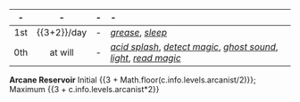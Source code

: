 -|-|-|-
:-:|:-:|:-:|:-
1st | {{3+2}}/day |-| *[grease]*, *[sleep]*
0th |   at will   |-| *[acid splash]*, *[detect magic]*, *[ghost sound]*, *[light]*, *[read magic]*

**Arcane Reservoir** Initial {{3 + Math.floor(c.info.levels.arcanist/2)}}; Maximum {{3 + c.info.levels.arcanist*2}}

[1st]: 2/day
  [color spray]: :prd-spell-crb:colorSpray
  [feather fall]: :prd-spell-crb:featherFall
  [floating disk]: :prd-spell-crb:floatingDisk
  [grease]: :prd-spell-crb:grease
  [mage armour]: :prd-spell-crb:mageArmor
  [magic missile]: :prd-spell-crb:magicMissile
  [obscuring mist]: :prd-spell-crb:obscuringMist
  [ray of enfeeblement]: :prd-spell-crb:rayOfEnfeeblement
  [sleep]: :prd-spell-crb:sleep
  [unseen servant]: :prd-spell-crb:unseenServant

[0th]: 5/day
  [acid splash]: :prd-spell-crb:acidSplash
  [arcane mark]: :prd-spell-crb:arcaneMark
  [bleed]: :prd-spell-crb:bleed
  [dancing lights]: :prd-spell-crb:dancingLights
  [daze]: :prd-spell-crb:daze
  [detect magic]: :prd-spell-crb:detectMagic
  [detect poison]: :prd-spell-crb:detectPoison
  [disrupt undead]: :prd-spell-crb:disruptUndead
  [flare]: :prd-spell-crb:flare
  [ghost sound]: :prd-spell-crb:ghostSound
  [haunted fey aspect]: :prd-spell-uc:hauntedFeyAspect
  [light]: :prd-spell-crb:light
  [mage hand]: :prd-spell-crb:mageHand
  [mending]: :prd-spell-crb:mending
  [message]: :prd-spell-crb:message
  [open/close]: :prd-spell-crb:openClose
  [prestidigitation]: :prd-spell-crb:prestidigitation
  [ray of frost]: :prd-spell-crb:rayOfFrost
  [read magic]: :prd-spell-crb:readMagic
  [resistance]: :prd-spell-crb:resistance
  [spark]: :prd-spell-apg:spark
  [touch of fatigue]: :prd-spell-crb:touchOfFatigue
